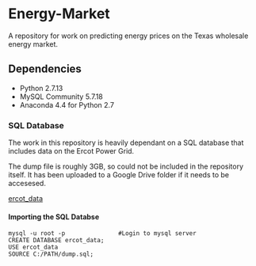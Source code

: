 # Energy-Market
A repository for work on predicting energy prices on the Texas wholesale energy market.

## Dependencies

  * Python 2.7.13
  * MySQL Community 5.7.18
  * Anaconda 4.4 for Python 2.7

### SQL Database
The work in this repository is heavily dependant on a SQL database that includes data on the Ercot Power Grid.

The dump file is roughly 3GB, so could not be included in the repository itself. It has been uploaded to a Google Drive folder if it needs to be accesesed.

[ercot_data](https://drive.google.com/drive/folders/0B1IvzveLiKdHUXFEWFRROEpRdVU?usp=sharing)

#### Importing the SQL Databse
  
 ```
 mysql -u root -p               #Login to mysql server
 CREATE DATABASE ercot_data;
 USE ercot_data
 SOURCE C:/PATH/dump.sql;
 ```
